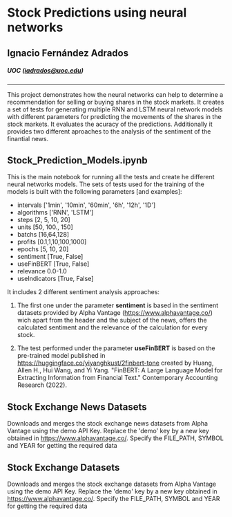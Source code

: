 # Stock Predictions using neural networks
## Ignacio Fernández Adrados
##### UOC (iadrados@uoc.edu)
---

This project demonstrates how the neural networks can help to determine a recommendation for selling or buying shares in the stock markets. It creates a set of tests for generating multiple RNN and LSTM neural network models with different parameters for predicting the movements of the shares in the stock markets. It evaluates the acuracy of the predictions. Additionally it provides two different aproaches to the analysis of the sentiment of the finantial news.


## Stock_Prediction_Models.ipynb
This is the main notebook for running all the tests and create he different neural networks models. The sets of tests used for the training of the models is built with the following parameters [and examples]: 

+ intervals         ['1min', '10min', '60min', '6h', '12h', '1D']
+ algorithms        ['RNN', 'LSTM']
+ steps             [2, 5, 10, 20]
+ units             [50, 100., 150]
+ batchs            [16,64,128]
+ profits           [0.1,1,10,100,1000]
+ epochs            [5, 10, 20]
+ sentiment         [True, False]
+ useFinBERT        [True, False]
+ relevance         0.0-1.0
+ useIndicators     [True, False]

It includes 2 different sentiment analysis approaches:

1. The first one under the parameter **sentiment** is based in the sentiment datasets provided by Alpha Vantage (https://www.alphavantage.co/) wich apart from the header and the subject of the news, offers the calculated sentiment and the relevance of the calculation for every stock.

2. The test performed under the parameter **useFinBERT** is based on the pre-trained model published in https://huggingface.co/yiyanghkust/2finbert-tone created by Huang, Allen H., Hui Wang, and Yi Yang. "FinBERT: A Large Language Model for Extracting Information from Financial Text." Contemporary Accounting Research (2022).


## Stock Exchange News Datasets
Downloads and merges the stock exchange news datasets from Alpha Vantage using the demo API Key. Replace the 'demo' key by a new key obtained in https://www.alphavantage.co/.
Specify the FILE_PATH, SYMBOL and YEAR for getting the required data

## Stock Exchange Datasets
Downloads and merges the stock exchange datasets from Alpha Vantage using the demo API Key. Replace the 'demo' key by a new key obtained in https://www.alphavantage.co/.
Specify the FILE_PATH, SYMBOL and YEAR for getting the required data
